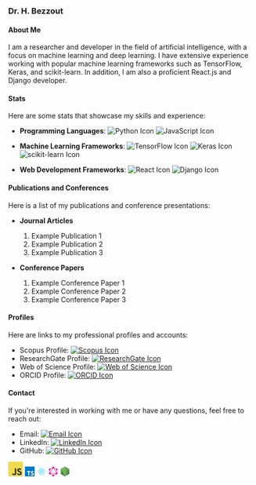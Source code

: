 

### Dr. H. Bezzout

#### About Me
I am a researcher and developer in the field of artificial intelligence, with a focus on machine learning and deep learning. I have extensive experience working with popular machine learning frameworks such as TensorFlow, Keras, and scikit-learn. In addition, I am also a proficient React.js and Django developer.

#### Stats
Here are some stats that showcase my skills and experience:

- **Programming Languages**: 
![Python Icon](https://img.shields.io/badge/-Python-blue)
![JavaScript Icon](https://img.shields.io/badge/-JavaScript-yellow)

- **Machine Learning Frameworks**: 
![TensorFlow Icon](https://img.shields.io/badge/-TensorFlow-orange)
![Keras Icon](https://img.shields.io/badge/-Keras-red)
![scikit-learn Icon](https://img.shields.io/badge/-scikit--learn-lightgrey)

- **Web Development Frameworks**: 
![React Icon](https://img.shields.io/badge/-React-blue)
![Django Icon](https://img.shields.io/badge/-Django-green)

#### Publications and Conferences
Here is a list of my publications and conference presentations:

- **Journal Articles**
    1. Example Publication 1
    2. Example Publication 2
    3. Example Publication 3

- **Conference Papers**
    1. Example Conference Paper 1
    2. Example Conference Paper 2
    3. Example Conference Paper 3

#### Profiles
Here are links to my professional profiles and accounts:

- Scopus Profile: [![Scopus Icon](https://img.shields.io/badge/-Scopus-red)](https://www.scopus.com/authid/detail.uri?authorId=1234567890)
- ResearchGate Profile: [![ResearchGate Icon](https://img.shields.io/badge/-ResearchGate-brightgreen)](https://www.researchgate.net/profile/Hamid-Bezzout)
- Web of Science Profile: [![Web of Science Icon](https://img.shields.io/badge/-Web%20of%20Science-blue)](https://publons.com/researcher/1234567/hamid-bezzout/)
- ORCID Profile: [![ORCID Icon](https://img.shields.io/badge/-ORCID-green)](https://orcid.org/0000-0000-0000-0000)

#### Contact
If you're interested in working with me or have any questions, feel free to reach out:

- Email: [![Email Icon](https://img.shields.io/badge/-Email-critical)](mailto:hamid.bezzout@email.com)
- LinkedIn: [![LinkedIn Icon](https://img.shields.io/badge/-LinkedIn-blue)](https://www.linkedin.com/in/hamidbezzout/)
- GitHub: [![GitHub Icon](https://img.shields.io/badge/-GitHub-black)](https://github.com/hamidbezzout)





<code><img height="30" alt="javascript" src="https://raw.githubusercontent.com/github/explore/80688e429a7d4ef2fca1e82350fe8e3517d3494d/topics/javascript/javascript.png"></code>
<code><img height="20" alt="typescript" src="https://raw.githubusercontent.com/github/explore/80688e429a7d4ef2fca1e82350fe8e3517d3494d/topics/typescript/typescript.png"></code>
<code><img height="20" alt="react" src="https://raw.githubusercontent.com/github/explore/80688e429a7d4ef2fca1e82350fe8e3517d3494d/topics/react/react.png"></code>
<code><img height="20" alt="graphql" src="https://raw.githubusercontent.com/github/explore/5c058a388828bb5fde0bcafd4bc867b5bb3f26f3/topics/graphql/graphql.png"></code>
<code><img height="20" alt="nodejs" src="https://raw.githubusercontent.com/github/explore/80688e429a7d4ef2fca1e82350fe8e3517d3494d/topics/nodejs/nodejs.png"></code>    

